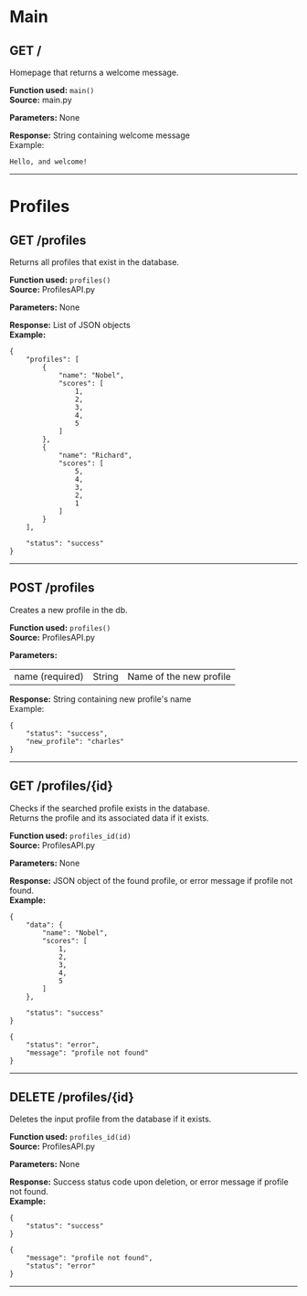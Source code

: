 # Main

## GET /

Homepage that returns a welcome message.  

**Function used:** `main()`  
**Source:** main.py 

**Parameters:** None 

**Response:** String containing welcome message  
Example: 
```
Hello, and welcome!
```  

---


# Profiles

## GET /profiles<br>

Returns all profiles that exist in the database.

**Function used:** `profiles()`  
**Source:** ProfilesAPI.py 

**Parameters:** None  

**Response:** List of JSON objects  
**Example:**   
```
{  
    "profiles": [  
        {  
            "name": "Nobel",  
            "scores": [  
                1,  
                2,  
                3,  
                4,  
                5  
            ]  
        },  
        {  
            "name": "Richard",  
            "scores": [  
                5,  
                4,  
                3,  
                2,  
                1  
            ]  
        }  
    ],  

    "status": "success"  
}
```  

---

## POST /profiles<br>  

Creates a new profile in the db.

**Function used:** `profiles()`  
**Source:** ProfilesAPI.py 

**Parameters:**   

<table>
    <tr>
        <td>name (required)</td>
        <td> String </td>
        <td> Name of the new profile</td>
    </tr>
</table> 

**Response:** String containing new profile's name  
Example: 
```
{
    "status": "success",
    "new_profile": "charles"
}
```

---

## GET /profiles/{id}<br>

Checks if the searched profile exists in the database.  
Returns the profile and its associated data if it exists.

**Function used:** `profiles_id(id)`  
**Source:** ProfilesAPI.py 

**Parameters:** None  

**Response:** JSON object of the found profile, or error message if profile not found.  
**Example:**   
```
{
    "data": {
        "name": "Nobel",
        "scores": [
            1,
            2,
            3,
            4,
            5
        ]
    },

    "status": "success"
}
```  
```
{
    "status": "error",
    "message": "profile not found"
}
```

---

## DELETE /profiles/{id}<br>

Deletes the input profile from the database if it exists.  

**Function used:** `profiles_id(id)`  
**Source:** ProfilesAPI.py 

**Parameters:** None  

**Response:** Success status code upon deletion, or error message if profile not found.  
**Example:**   
```
{
    "status": "success"
}
```  
```
{
    "message": "profile not found",
    "status": "error"
}
```

---